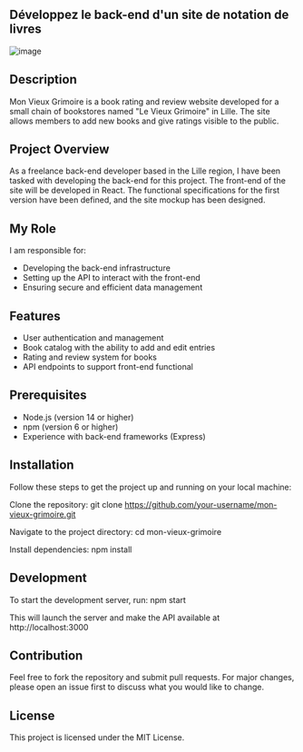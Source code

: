 ## Développez le back-end d'un site de notation de livres

![image](https://github.com/Arno37/Mon_Vieux_Grimoire/assets/140819974/7ecbf2dc-deb6-4d04-9909-4b146017a19f)

## Description

Mon Vieux Grimoire is a book rating and review website developed for a small chain of bookstores named "Le Vieux Grimoire" in Lille. The site allows members to add new books and give ratings visible to the public.

## Project Overview

As a freelance back-end developer based in the Lille region, I have been tasked with developing the back-end for this project. The front-end of the site will be developed in React. The functional specifications for the first version have been defined, and the site mockup has been designed.

## My Role

I am responsible for:

- Developing the back-end infrastructure
- Setting up the API to interact with the front-end
- Ensuring secure and efficient data management

## Features

- User authentication and management
- Book catalog with the ability to add and edit entries
- Rating and review system for books
- API endpoints to support front-end functional

## Prerequisites

- Node.js (version 14 or higher)
- npm (version 6 or higher)
- Experience with back-end frameworks (Express)

## Installation

Follow these steps to get the project up and running on your local machine:

Clone the repository: git clone https://github.com/your-username/mon-vieux-grimoire.git

Navigate to the project directory: cd mon-vieux-grimoire

Install dependencies: npm install

## Development

To start the development server, run: npm start

This will launch the server and make the API available at http://localhost:3000

## Contribution

Feel free to fork the repository and submit pull requests. For major changes, please open an issue first to discuss what you would like to change.

## License

This project is licensed under the MIT License.
